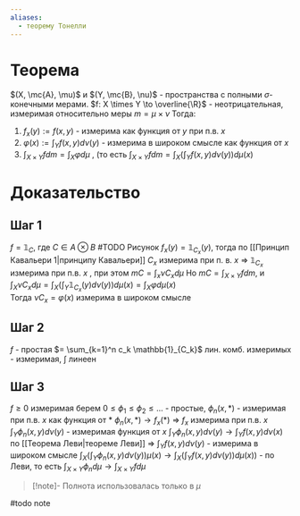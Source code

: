 ```yaml
---
aliases:
  - теорему Тонелли
---
```

# Теорема
$(X, \mc{A}, \mu)$ и $(Y, \mc{B}, \nu)$ - пространства с полными $\sigma$-конечными мерами.
$f: X \times Y \to \overline{\R}$ - неотрицательная, измеримая относительно меры $m = \mu \times \nu$ 
Тогда:
1. $f_x(y) := f(x, y)$ - измерима как функция от $y$ при п.в. $x$
2. $\varphi(x) := \int_Y f(x, y) d \nu(y)$ - измерима в широком смысле как функция от $x$
3. $\int_{X \times Y} f d m = \int_X \varphi d \mu$ , (то есть $\int_{X \times Y} f d m = \int_X (\int_Y f(x, y) d \nu (y)) d \mu(x)$  
# Доказательство
## Шаг 1
$f = \mathbb{1}_C$, где $C \in A \otimes B$  #TODO  Рисунок
$f_x(y) = \mathbb{1}_{C_x}(y)$, тогда по [[Принцип Кавальери 1|принципу Кавальери]]  $C_x$ измерима при п. в. $x$ $\Rightarrow$ $\mathbb{1}_{C_x}$ измерима при п.в. $x$ , при этом $mC = \int_{x} \nu C_x d \mu$ 
Но $mC = \int_{X \times Y} f d m$, и $\int_X \nu C_x d \mu = \int_X (\int_Y \mathbb{1}_{C_x} (y) d \nu (y))d \mu(x) = \int_X \varphi d \mu (x)$  
Тогда  $\nu C_x = \varphi(x)$ измерима в широком смысле
## Шаг 2
$f$ - простая $= \sum_{k=1}^n c_k \mathbb{1}_{C_k}$ лин. комб. измеримых - измеримая, $\int$ линеен
## Шаг 3
$f \geq 0$ измеримая берем $0 \leq \phi_1 \leq \phi_2 \leq ...$ - простые, $\phi_n(x, *)$ - измеримая при п.в. $x$ как функция от $*$ $\phi_n(x, *) \to f_x(*)$ $\Rightarrow$ $f_x$ измерима  при п.в. $x$
$\int_Y \phi_n(x,y) d \nu(y)$ - измеримая функция от $x$
$\int_Y \phi_n (x, y) d \nu (y) \to \int _Y f(x, y) d \nu (x)$ по [[Теорема Леви|теореме Леви]] $\Rightarrow$ $\int_Y f(x, y) d \nu(y)$ - измерима в широком смысле
$\int_X(\int_Y \phi_n (x, y) d \nu (y)) \mu(x) \to \int_X (\int_Y f(x, y) d \nu (y)) d \mu(x))$ - по Леви, то есть $\int_{X \times Y} \phi_n d \mu \to \int_{X \times Y} f d \mu$

> [!note]-
> Полнота использовалась только в $\mu$

#todo note
